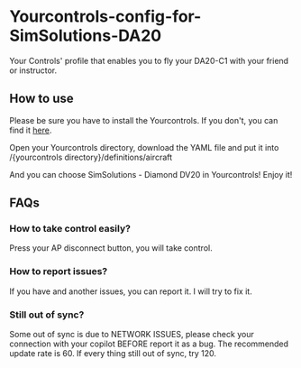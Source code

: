 # Yourcontrols-config-for-SimSolutions-DA20
Your Controls' profile that enables you to fly your DA20-C1 with your friend or instructor.

## How to use

Please be sure you have to install the Yourcontrols. If you don't, you can find it [here](https://docs.yourcontrols.org).

Open your Yourcontrols directory, download the YAML file and put it into /{yourcontrols directory}/definitions/aircraft

And you can choose SimSolutions - Diamond DV20 in Yourcontrols! Enjoy it!


## FAQs

### How to take control easily?

Press your AP disconnect button, you will take control.

### How to report issues?

If you have and another issues, you can report it. I will try to fix it.

### Still out of sync?

Some out of sync is due to NETWORK ISSUES, please check your connection with your copilot BEFORE report it as a bug. The recommended update rate is 60. If every thing still out of sync, try 120.
